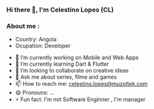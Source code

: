 ### Hi there 👋, I'm Celestino Lopes (CL)
 
 ### About me :
 
 - Country: Angola
 - Ocupation: Developer
<!--
**celestinolopes/celestinolopes** is a ✨ _special_ ✨ repository because its `README.md` (this file) appears on your GitHub profile.

Here are some ideas to get you started:

- 🔭 I’m currently working on ...
- 🌱 I’m currently learning Dart & Flutter  
- 👯 I’m looking to collaborate on ...
- 🤔 I’m looking for help with ...
- 💬 Ask me about ...
- 📫 How to reach me: ...
- 😄 Pronouns: ...
- ⚡ Fun fact: I'm not Software Enginner , I'm Managment
-->


- 🔭 I’m currently working on Mobile and Web Apps
- 🌱 I’m currently learning Dart & Flutter
- 👯 I’m looking to collaborate on creative ideas
- 💬 Ask me about series, filme and games
- 📫 How to reach me: celestino.lopes@muzoltek.com
- 😄 Pronouns: ...
- ⚡ Fun fact: I'm not Software Enginner , I'm  manager

